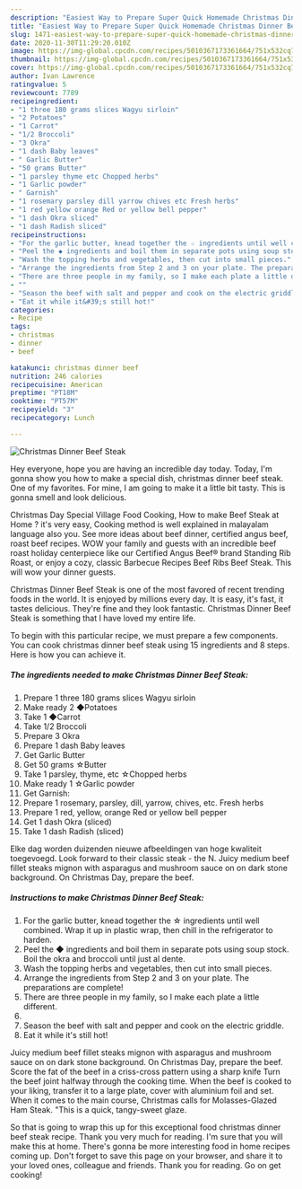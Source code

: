 ```yaml
---
description: "Easiest Way to Prepare Super Quick Homemade Christmas Dinner Beef Steak"
title: "Easiest Way to Prepare Super Quick Homemade Christmas Dinner Beef Steak"
slug: 1471-easiest-way-to-prepare-super-quick-homemade-christmas-dinner-beef-steak
date: 2020-11-30T11:29:20.010Z
image: https://img-global.cpcdn.com/recipes/5010367173361664/751x532cq70/christmas-dinner-beef-steak-recipe-main-photo.jpg
thumbnail: https://img-global.cpcdn.com/recipes/5010367173361664/751x532cq70/christmas-dinner-beef-steak-recipe-main-photo.jpg
cover: https://img-global.cpcdn.com/recipes/5010367173361664/751x532cq70/christmas-dinner-beef-steak-recipe-main-photo.jpg
author: Ivan Lawrence
ratingvalue: 5
reviewcount: 7789
recipeingredient:
- "1 three 180 grams slices Wagyu sirloin"
- "2 Potatoes"
- "1 Carrot"
- "1/2 Broccoli"
- "3 Okra"
- "1 dash Baby leaves"
- " Garlic Butter"
- "50 grams Butter"
- "1 parsley thyme etc Chopped herbs"
- "1 Garlic powder"
- " Garnish"
- "1 rosemary parsley dill yarrow chives etc Fresh herbs"
- "1 red yellow orange Red or yellow bell pepper"
- "1 dash Okra sliced"
- "1 dash Radish sliced"
recipeinstructions:
- "For the garlic butter, knead together the ☆ ingredients until well combined. Wrap it up in plastic wrap, then chill in the refrigerator to harden."
- "Peel the ◆ ingredients and boil them in separate pots using soup stock. Boil the okra and broccoli until just al dente."
- "Wash the topping herbs and vegetables, then cut into small pieces."
- "Arrange the ingredients from Step 2 and 3 on your plate. The preparations are complete!"
- "There are three people in my family, so I make each plate a little different."
- ""
- "Season the beef with salt and pepper and cook on the electric griddle."
- "Eat it while it&#39;s still hot!"
categories:
- Recipe
tags:
- christmas
- dinner
- beef

katakunci: christmas dinner beef 
nutrition: 246 calories
recipecuisine: American
preptime: "PT18M"
cooktime: "PT57M"
recipeyield: "3"
recipecategory: Lunch

---
```



![Christmas Dinner Beef Steak](https://img-global.cpcdn.com/recipes/5010367173361664/751x532cq70/christmas-dinner-beef-steak-recipe-main-photo.jpg)

Hey everyone, hope you are having an incredible day today. Today, I'm gonna show you how to make a special dish, christmas dinner beef steak. One of my favorites. For mine, I am going to make it a little bit tasty. This is gonna smell and look delicious.

Christmas Day Special Village Food Cooking, How to make Beef Steak at Home ? it&#39;s very easy, Cooking method is well explained in malayalam language also you. See more ideas about beef dinner, certified angus beef, roast beef recipes. WOW your family and guests with an incredible beef roast holiday centerpiece like our Certified Angus Beef® brand Standing Rib Roast, or enjoy a cozy, classic Barbecue Recipes Beef Ribs Beef Steak. This will wow your dinner guests.

Christmas Dinner Beef Steak is one of the most favored of recent trending foods in the world. It is enjoyed by millions every day. It is easy, it's fast, it tastes delicious. They're fine and they look fantastic. Christmas Dinner Beef Steak is something that I have loved my entire life.


To begin with this particular recipe, we must prepare a few components. You can cook christmas dinner beef steak using 15 ingredients and 8 steps. Here is how you can achieve it.

<!--inarticleads1-->

##### The ingredients needed to make Christmas Dinner Beef Steak:

1. Prepare 1 three 180 grams slices Wagyu sirloin
1. Make ready 2 ◆Potatoes
1. Take 1 ◆Carrot
1. Take 1/2 Broccoli
1. Prepare 3 Okra
1. Prepare 1 dash Baby leaves
1. Get  Garlic Butter
1. Get 50 grams ☆Butter
1. Take 1 parsley, thyme, etc ☆Chopped herbs
1. Make ready 1 ☆Garlic powder
1. Get  Garnish:
1. Prepare 1 rosemary, parsley, dill, yarrow, chives, etc. Fresh herbs
1. Prepare 1 red, yellow, orange Red or yellow bell pepper
1. Get 1 dash Okra (sliced)
1. Take 1 dash Radish (sliced)


Elke dag worden duizenden nieuwe afbeeldingen van hoge kwaliteit toegevoegd. Look forward to their classic steak - the N. Juicy medium beef fillet steaks mignon with asparagus and mushroom sauce on on dark stone background. On Christmas Day, prepare the beef. 

<!--inarticleads2-->

##### Instructions to make Christmas Dinner Beef Steak:

1. For the garlic butter, knead together the ☆ ingredients until well combined. Wrap it up in plastic wrap, then chill in the refrigerator to harden.
1. Peel the ◆ ingredients and boil them in separate pots using soup stock. Boil the okra and broccoli until just al dente.
1. Wash the topping herbs and vegetables, then cut into small pieces.
1. Arrange the ingredients from Step 2 and 3 on your plate. The preparations are complete!
1. There are three people in my family, so I make each plate a little different.
1. 
1. Season the beef with salt and pepper and cook on the electric griddle.
1. Eat it while it&#39;s still hot!


Juicy medium beef fillet steaks mignon with asparagus and mushroom sauce on on dark stone background. On Christmas Day, prepare the beef. Score the fat of the beef in a criss-cross pattern using a sharp knife Turn the beef joint halfway through the cooking time. When the beef is cooked to your liking, transfer it to a large plate, cover with aluminium foil and set. When it comes to the main course, Christmas calls for Molasses-Glazed Ham Steak. &#34;This is a quick, tangy-sweet glaze. 

So that is going to wrap this up for this exceptional food christmas dinner beef steak recipe. Thank you very much for reading. I'm sure that you will make this at home. There's gonna be more interesting food in home recipes coming up. Don't forget to save this page on your browser, and share it to your loved ones, colleague and friends. Thank you for reading. Go on get cooking!

